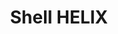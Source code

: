 ---
title: "Shell HELIX"
url: /libreville/shell-helix-avenue-metchoungou/
shop: réparation de voitures
---